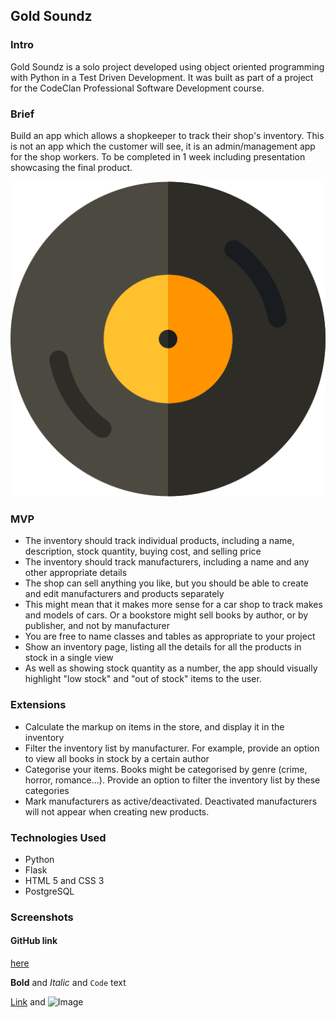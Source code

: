 ## Gold Soundz

### Intro
Gold Soundz is a solo project developed using object oriented programming with Python in a Test Driven Development. It was built as part of a project for the CodeClan Professional Software Development course.

### Brief
Build an app which allows a shopkeeper to track their shop's inventory. This is not an app which the customer will see, it is an admin/management app for the shop workers. To be completed in 1 week including presentation showcasing the final product.

![GoldSoundz Logo](static/images/vinyl.png)

### MVP

* The inventory should track individual products, including a name, description, stock quantity, buying cost, and selling price
* The inventory should track manufacturers, including a name and any other appropriate details
* The shop can sell anything you like, but you should be able to create and edit manufacturers and products separately
* This might mean that it makes more sense for a car shop to track makes and models of cars. Or a bookstore might sell books by author, or by publisher, and not by manufacturer
* You are free to name classes and tables as appropriate to your project
* Show an inventory page, listing all the details for all the products in stock in a single view
* As well as showing stock quantity as a number, the app should visually highlight "low stock" and "out of stock" items to the user.

### Extensions

* Calculate the markup on items in the store, and display it in the inventory
* Filter the inventory list by manufacturer. For example, provide an option to view all books in stock by a certain author
* Categorise your items. Books might be categorised by genre (crime, horror, romance...). Provide an option to filter the inventory list by these categories
* Mark manufacturers as active/deactivated. Deactivated manufacturers will not appear when creating new products.

### Technologies Used

* Python
* Flask
* HTML 5 and CSS 3
* PostgreSQL

### Screenshots

#### GitHub link
[here](https://github.com/RatBoyJim/GoldSoundz)

**Bold** and _Italic_ and `Code` text

[Link](url) and ![Image](src)
